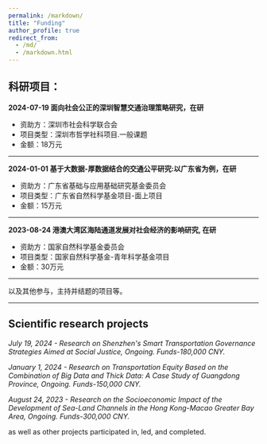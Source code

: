 ```yaml
---
permalink: /markdown/
title: "Funding"
author_profile: true
redirect_from: 
  - /md/
  - /markdown.html
---
```



## 科研项目：


**2024-07-19  面向社会公正的深圳智慧交通治理策略研究，在研**

- 资助方：深圳市社会科学联合会
- 项目类型：深圳市哲学社科项目.一般课题
- 金额：18万元

---

**2024-01-01  基于大数据-厚数据结合的交通公平研究:以广东省为例，在研**

- 资助方：广东省基础与应用基础研究基金委员会
- 项目类型：广东省自然科学基金项目-面上项目
- 金额：15万元

---

**2023-08-24  港澳大湾区海陆通道发展对社会经济的影响研究, 在研**

- 资助方：国家自然科学基金委员会
- 项目类型：国家自然科学基金-青年科学基金项目
- 金额：30万元

---

以及其他参与，主持并结题的项目等。


---


## Scientific research projects

*July 19, 2024 - Research on Shenzhen's Smart Transportation Governance Strategies Aimed at Social Justice, Ongoing. Funds-180,000 CNY.*

*January 1, 2024 - Research on Transportation Equity Based on the Combination of Big Data and Thick Data: A Case Study of Guangdong Province, Ongoing. Funds-150,000 CNY.*

*August 24, 2023 - Research on the Socioeconomic Impact of the Development of Sea-Land Channels in the Hong Kong-Macao Greater Bay Area, Ongoing. Funds-300,000 CNY.*

as well as other projects participated in, led, and completed.

